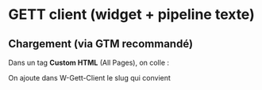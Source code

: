 # GETT client (widget + pipeline texte)

## Chargement (via GTM recommandé)
Dans un tag **Custom HTML** (All Pages), on colle :

<script>
(function(w,d){
  if(w.__gettInit){return} w.__gettInit = 1;

  w.gettCfg = {
    learnUrl: "https://gett.example",
    right: "18px",
    bottom: "18px",
    z: 99999,
    requireConsent: false,
    excludeSelectors: "script,style,noscript,code,pre,textarea,input,select,[contenteditable],[data-gett-exclude]",
    api: {
      type: "simple",
      endpoint: "https://get-gett-mate.vercel.app/api/transform",
      key: "",
      headers: { "X-Gett-Client": "leschineries" },
      timeoutMs: 8000,
      retries: 1,
      minChars: 12,
      maxChars: 1200,
      concurrency: 3
    }
  };

  function loadGett(){
    var s = d.createElement('script');
    s.async = true;
    s.src = "https://cdn.jsdelivr.net/gh/GetGETTmate/getGETTMate@main/dist/gett.js";
    d.head.appendChild(s);
  }

  if (d.readyState === "loading") {
    d.addEventListener("DOMContentLoaded", loadGett, { once:true });
  } else {
    loadGett();
  }
})(window,document);
</script>

On ajoute dans W-Gett-Client le slug qui convient
